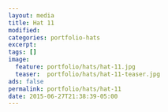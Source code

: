 ```yaml
---
layout: media
title: Hat 11
modified:
categories: portfolio-hats
excerpt:
tags: []
image:
  feature: portfolio/hats/hat-11.jpg
  teaser:  portfolio/hats/hat-11-teaser.jpg
ads: false
permalink: portfolio/hats/hat-11
date: 2015-06-27T21:38:39-05:00
---
```


